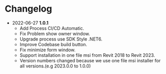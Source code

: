 # Changelog
- 2022-06-27 **1.0.1**
  - Add Process CI/CD Automatic.
  - Fix Problem show owner window.
  - Upgrade process use SDK Style .NET6.
  - Improve Codebase build button.
  - Fix minimize form window.
  - Support installation in one file msi from Revit 2018 to Revit 2023.
  - Version numbers changed because we use one file msi installer for all versions.(e.g 2023.0.0 to 1.0.0)

